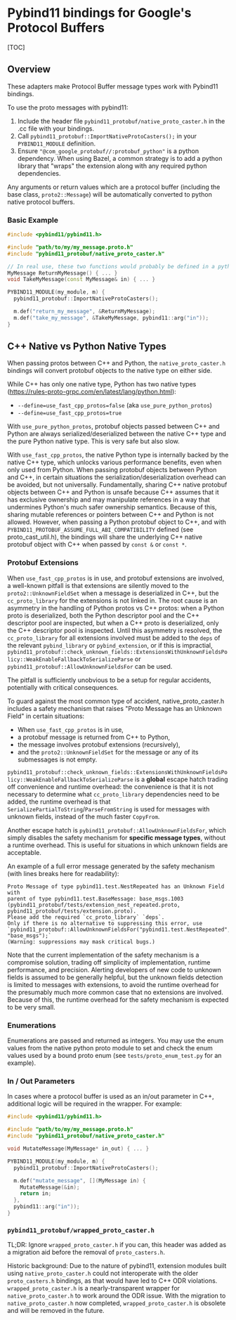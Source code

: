 # Pybind11 bindings for Google's Protocol Buffers

[TOC]

## Overview

These adapters make Protocol Buffer message types work with Pybind11 bindings.

To use the proto messages with pybind11:

1. Include the header file `pybind11_protobuf/native_proto_caster.h`
   in the .cc file with your bindings.
1. Call `pybind11_protobuf::ImportNativeProtoCasters();` in your `PYBIND11_MODULE` definition.
1. Ensure `"@com_google_protobuf//:protobuf_python"` is a python dependency.
   When using Bazel, a common strategy is to add a python library that "wraps"
   the extension along with any required python dependencies.

Any arguments or return values which are a protocol buffer (including the base
class, `proto2::Message`) will be automatically converted to python native
protocol buffers.


### Basic Example

```cpp
#include <pybind11/pybind11.h>

#include "path/to/my/my_message.proto.h"
#include "pybind11_protobuf/native_proto_caster.h"

// In real use, these two functions would probably be defined in a python-agnostic library.
MyMessage ReturnMyMessage() { ... }
void TakeMyMessage(const MyMessage& in) { ... }

PYBIND11_MODULE(my_module, m) {
  pybind11_protobuf::ImportNativeProtoCasters();

  m.def("return_my_message", &ReturnMyMessage);
  m.def("take_my_message", &TakeMyMessage, pybind11::arg("in"));
}
```


## C++ Native vs Python Native Types

When passing protos between C++ and Python, the `native_proto_caster.h`
bindings will convert protobuf objects to the native type on either side.

While C++ has only one native type, Python has two native types
(https://rules-proto-grpc.com/en/latest/lang/python.html):

* `--define=use_fast_cpp_protos=false` (aka `use_pure_python_protos`)
* `--define=use_fast_cpp_protos=true`

With `use_pure_python_protos`, protobuf objects passed between C++ and Python
are always serialized/deserialized between the native C++ type and the pure
Python native type. This is very safe but also slow.

With `use_fast_cpp_protos`, the native Python type is internally backed by
the native C++ type, which unlocks various performance benefits, even when
only used from Python. When passing protobuf objects between Python and C++,
in certain situations the serialization/deserialization overhead can be
avoided, but not universally. Fundamentally, sharing C++ native protobuf
objects between C++ and Python is unsafe because C++ assumes that it has
exclusive ownership and may manipulate references in a way that undermines
Python's much safer ownership semantics. Because of this, sharing mutable
references or pointers between C++ and Python is not allowed.
However, when passing a Python protobuf object to
C++, and with `PYBIND11_PROTOBUF_ASSUME_FULL_ABI_COMPATIBILITY` defined
(see proto_cast_util.h),
the bindings will share the underlying C++ native protobuf object with C++ when
passed by `const &` or `const *`.

### Protobuf Extensions

When `use_fast_cpp_protos` is in use, and
protobuf extensions
are involved, a well-known pitfall is that extensions are silently moved
to the `proto2::UnknownFieldSet` when a message is deserialized in C++,
but the `cc_proto_library` for the extensions is not linked in. The root
cause is an asymmetry in the handling of Python protos vs C++
protos:
when a Python proto is deserialized, both the Python descriptor pool and the
C++ descriptor pool are inspected, but when a C++ proto is deserialized, only
the C++ descriptor pool is inspected. Until this asymmetry is resolved, the
`cc_proto_library` for all extensions involved must be added to the `deps` of
the relevant `pybind_library` or `pybind_extension`, or if this is impractial,
`pybind11_protobuf::check_unknown_fields::ExtensionsWithUnknownFieldsPolicy::WeakEnableFallbackToSerializeParse`
or `pybind11_protobuf::AllowUnknownFieldsFor` can be used.

The pitfall is sufficiently unobvious to be a setup for regular accidents,
potentially with critical
consequences.

To guard against the most common type of accident, native_proto_caster.h
includes a safety mechanism that raises "Proto Message has an Unknown Field"
in certain situations:

* When `use_fast_cpp_protos` is in use,
* a protobuf message is returned from C++ to Python,
* the message involves protobuf extensions (recursively),
* and the `proto2::UnknownFieldSet` for the message or any of its submessages
  is not empty.

`pybind11_protobuf::check_unknown_fields::ExtensionsWithUnknownFieldsPolicy::WeakEnableFallbackToSerializeParse`
is a **global** escape hatch trading off convenience and runtime overhead: the
convenience is that it is not necessary to determine what `cc_proto_library`
dependencies need to be added, the runtime overhead is that
`SerializePartialToString`/`ParseFromString` is used for messages with unknown
fields, instead of the much faster `CopyFrom`.

Another escape hatch is `pybind11_protobuf::AllowUnknownFieldsFor`, which
simply disables the safety mechanism for **specific message types**, without
a runtime overhead. This is useful for situations in which unknown fields
are acceptable.

An example of a full error message generated by the safety mechanism
(with lines breaks here for readability):

```
Proto Message of type pybind11.test.NestRepeated has an Unknown Field with
parent of type pybind11.test.BaseMessage: base_msgs.1003
(pybind11_protobuf/tests/extension_nest_repeated.proto,
pybind11_protobuf/tests/extension.proto).
Please add the required `cc_proto_library` `deps`.
Only if there is no alternative to suppressing this error, use
`pybind11_protobuf::AllowUnknownFieldsFor("pybind11.test.NestRepeated", "base_msgs");`
(Warning: suppressions may mask critical bugs.)
```

Note that the current implementation of the safety mechanism is a compromise
solution, trading off simplicity of implementation, runtime performance,
and precision. Alerting developers of new code to unknown fields is assumed
to be generally helpful, but the unknown fields detection is limited to
messages with extensions, to avoid the runtime overhead for the presumably
much more common case that no extensions are involved. Because of this,
the runtime overhead for the safety mechanism is expected to be very small.

### Enumerations

Enumerations are passed and returned as integers. You may use the enum values
from the native python proto module to set and check the enum values used
by a bound proto enum (see `tests/proto_enum_test.py` for an example).

### In / Out Parameters

In cases where a protocol buffer is used as an in/out parameter in C++,
additional logic will be required in the wrapper. For example:

```cpp
#include <pybind11/pybind11.h>

#include "path/to/my/my_message.proto.h"
#include "pybind11_protobuf/native_proto_caster.h"

void MutateMessage(MyMessage* in_out) { ... }

PYBIND11_MODULE(my_module, m) {
  pybind11_protobuf::ImportNativeProtoCasters();

  m.def("mutate_message", [](MyMessage in) {
    MutateMessage(&in);
    return in;
  },
  pybind11::arg("in"));
}
```


### `pybind11_protobuf/wrapped_proto_caster.h`

TL;DR: Ignore `wrapped_proto_caster.h` if you can, this header was added as
a migration aid before the removal of `proto_casters.h`.

Historic background: Due to the nature of pybind11, extension modules
built using `native_proto_caster.h` could not interoperate with the
older `proto_casters.h` bindings, as that would have led to C++ ODR
violations. `wrapped_proto_caster.h` is a nearly-transparent wrapper for
`native_proto_caster.h` to work around the ODR issue. With the migration to
`native_proto_caster.h` now completed, `wrapped_proto_caster.h` is obsolete
and will be removed in the future.
